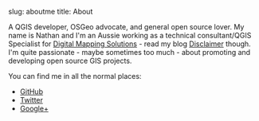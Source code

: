 slug: aboutme
title: About


A QGIS developer, OSGeo advocate, and general open source lover. My name is Nathan and I'm an Aussie working as a technical consultant/QGIS Specialist for [Digital Mapping Solutions](http://www.mapsolutions.com.au/) - read my blog [Disclaimer](./disclaimer.html) though. I'm quite passionate - maybe sometimes too much - about promoting and developing open source GIS projects.

You can find me in all the normal places:

- [GitHub](https://github.com/NathanW2)
- [Twitter](https://twitter.com/madmanwoo)
- [Google+](https://plus.google.com/u/0/109990125267312011029/posts)